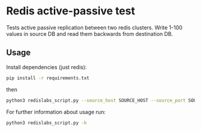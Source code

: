 # Redis active-passive test

Tests active passive replication between two redis clusters.
Write 1-100 values in source DB and read them backwards from destination DB.

## Usage

Install dependencies (just redis):

```sh
pip install -r requirements.txt
```

then

```sh
python3 redislabs_script.py --source_host SOURCE_HOST --source_port SOURCE_POST --dest_host DEST_HOST --dest_port DEST_PORT
```

For further information about usage run:

```sh
python3 redislabs_script.py -h
```
